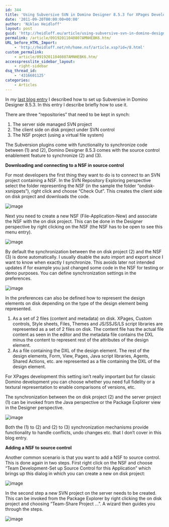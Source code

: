 ```yaml
---
id: 344
title: 'Using Subversive SVN in Domino Designer 8.5.3 for XPages Development'
date: '2011-09-20T00:00:00+00:00'
author: 'Niklas Heidloff'
layout: post
guid: 'http://heidloff.eu/article/using-subversive-svn-in-domino-designer-8-5-3-for-xpages-development/'
permalink: /article/09192011040807AMNHEBK6.htm/
URL_before_HTML_Import:
    - 'http://heidloff.net/nh/home.nsf/article.xsp?id=/8.html'
custom_permalink:
    - article/09192011040807AMNHEBK6.htm/
accesspresslite_sidebar_layout:
    - right-sidebar
dsq_thread_id:
    - '4316601125'
categories:
    - Articles
---
```


 In my [last blog entry](http://heidloff.net/nh/home.nsf/dx/09152011024951AMNHEA28.htm) I described how to set up Subversive in Domino Designer 8.5.3. In this entry I describe briefly how to use it.

 There are three “repositories” that need to be kept in synch:  
 1) The server side managed SVN project   
 2) The client side on disk project under SVN control   
 3) The NSF project (using a virtual file system)

 The Subversion plugins come with functionality to synchronize code between (1) and (2), Domino Designer 8.5.3 comes with the source control enablement feature to synchronize (2) and (3).

 **Downloading and connecting to a NSF in source control**

 For most developers the first thing they want to do is to connect to an SVN project containing a NSF. In the SVN Repository Exploring perspective select the folder representing the NSF (in the sample the folder “ondisk-xsnippets”), right click and choose “Check Out”. This creates the client side on disk project and downloads the code.

![image](/assets/img/2011/09/SVNUsage1.gif)

 Next you need to create a new NSF (File-Application-New) and associate the NSF with the on disk project. This can be done in the Designer perspective by right clicking on the NSF (the NSF has to be open to see this menu entry).

![image](/assets/img/2011/09/SVNUsage2.gif)

 By default the synchronization between the on disk project (2) and the NSF (3) is done automatically. I usually disable the auto import and export since I want to know when exactly I synchronize. This avoids later not intended updates if for example you just changed some code in the NSF for testing or demo purposes. You can define synchronization settings in the preferences.

![image](/assets/img/2011/09/SVNUsage3.gif)

 In the preferences can also be defined how to represent the design elements on disk depending on the type of the design element being represented.   
 1) As a set of 2 files (content and metadata) on disk. XPages, Custom controls, Style sheets, Files, Themes and JS/SSJS/LS script libraries are represented as a set of 2 files on disk. The content file has the actual file content as seen in the editor and the metadata file contains the DXL minus the content to represent rest of the attributes of the design element.   
 2) As a file containing the DXL of the design element. The rest of the design elements, Form, View, Pages, Java script libraries, Agents, Shared Actions, etc. are represented as a file containing the DXL of the design element.

 For XPages development this setting isn’t really important but for classic Domino development you can choose whether you need full fidelity or a textural representation to enable comparisons of versions, etc.

 The synchronization between the on disk project (2) and the server project (1) can be invoked from the Java perspective or the Package Explorer view in the Designer perspective.

![image](/assets/img/2011/09/SVNUsage4.gif)

 Both the (1) to (2) and (2) to (3) synchronization mechanisms provide functionality to handle conflicts, undo changes etc. that I don’t cover in this blog entry.

 **Adding a NSF to source control**

 Another common scenario is that you want to add a NSF to source control. This is done again in two steps. First right click on the NSF and choose “Team Development-Set up Source Control for this Application” which brings up this dialog in which you can create a new on disk project:

![image](/assets/img/2011/09/SVNUsage5.gif)

 In the second step a new SVN project on the server needs to be created. This can be invoked from the Package Explorer by right clicking the on disk project and choosing “Team-Share Project …”. A wizard then guides you through the steps.

![image](/assets/img/2011/09/SVNUsage6.gif)